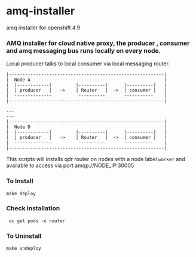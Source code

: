 # amq-installer
amq installer for openshift 4.9 

### AMQ installer for cloud native proxy, the producer , consumer and amq messaging bus runs locally on every node.
Local producer talks to local consumer via local  messaging router.

```
|----------------------------------------------------------|
|  Node A                                                  |
|  |------------|         |----------|      |----------|   |
|  | producer   |   ->    | Router   |  ->  | consumer |   |
|  --------------          ----------       -----------    |
|----------------------------------------------------------|

---
---
|----------------------------------------------------------|
|  Node D                                                  |
|  |------------|         |----------|      |----------|   |
|  | producer   |   ->    | Router   |  ->  | consumer |   |
|  --------------          ----------       -----------    |
|----------------------------------------------------------|

``` 

This scripts will installs qdr router on nodes with a node label `worker` and available to access via port amqp://NODE_IP:30005

### To Install
```
make deploy
```

### Check installation
```
 oc get pods -n router
```

### To Uninstall
```
make undeploy
```
